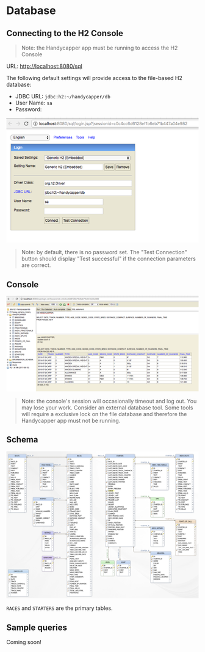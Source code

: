 # Database

## Connecting to the H2 Console

> Note: the Handycapper app must be running to access the H2 Console

URL: [http://localhost:8080/sql]()

The following default settings will provide access to the file-based H2 database:

* JDBC URL: `jdbc:h2:~/handycapper/db`
* User Name: `sa`
* Password:

![](img/db-console.png)

> Note: by default, there is no password set. The "Test Connection" button should display "Test successful" if the connection parameters are correct.

## Console

![](img/db-console-2.png)

> Note: the console's session will occasionally timeout and log out. You may lose your work. Consider an external database tool. Some tools will require a exclusive lock on the file database and therefore the Handycapper app must not be running.

## Schema

![](img/db-schema.png)

`RACES` and `STARTERS` are the primary tables.

## Sample queries

Coming soon! 